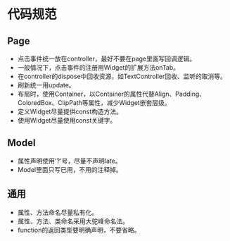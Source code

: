 # 代码规范

## Page
* 点击事件统一放在controller，最好不要在page里面写回调逻辑。
* 一般情况下，点击事件的注册用Widget的扩展方法onTab。
* 在controller的dispose中回收资源，如TextController回收、监听的取消等。
* 刷新统一用update。
* 布局时，使用Container，以Container的属性代替Align、Padding、ColoredBox、ClipPath等属性，减少Widget嵌套层级。
* 定义Widget尽量提供const构造方法。
* 使用Widget尽量使用const关键字。


## Model
* 属性声明使用'?'号，尽量不声明late。
* Model里面只写已用，不用的注释掉。

## 通用
* 属性、方法命名尽量私有化。
* 属性、方法、类命名采用大驼峰命名法。
* function的返回类型要明确声明，不要省略。